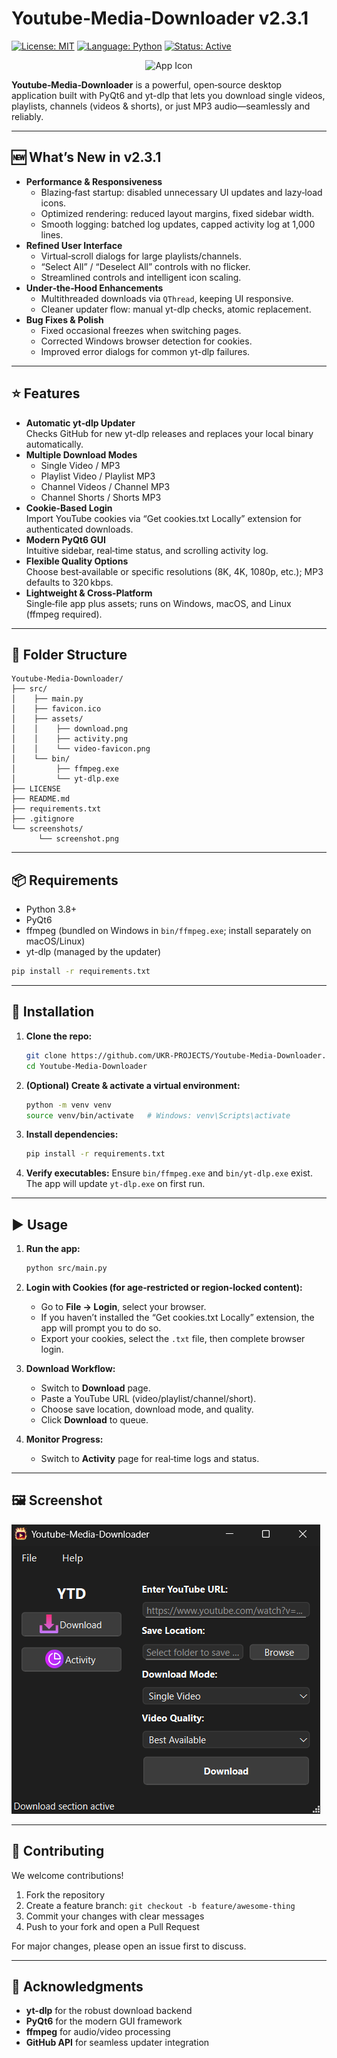 # Youtube‑Media‑Downloader v2.3.1

[![License: MIT](https://img.shields.io/badge/License-MIT-green.svg)](LICENSE) [![Language: Python](https://img.shields.io/badge/Language-Python-blue.svg)](#) [![Status: Active](https://img.shields.io/badge/Status-Active-brightgreen.svg)](#)

<p align="center">
  <img src="src/favicon.ico" alt="App Icon" width="64" height="64" />
</p>

**Youtube‑Media‑Downloader** is a powerful, open‑source desktop application built with PyQt6 and yt-dlp that lets you download single videos, playlists, channels (videos & shorts), or just MP3 audio—seamlessly and reliably.

---

## 🆕 What’s New in v2.3.1

- **Performance & Responsiveness**
  - Blazing‑fast startup: disabled unnecessary UI updates and lazy‑load icons.
  - Optimized rendering: reduced layout margins, fixed sidebar width.
  - Smooth logging: batched log updates, capped activity log at 1,000 lines.
- **Refined User Interface**
  - Virtual‑scroll dialogs for large playlists/channels.
  - “Select All” / “Deselect All” controls with no flicker.
  - Streamlined controls and intelligent icon scaling.
- **Under‑the‑Hood Enhancements**
  - Multithreaded downloads via `QThread`, keeping UI responsive.
  - Cleaner updater flow: manual yt-dlp checks, atomic replacement.
- **Bug Fixes & Polish**
  - Fixed occasional freezes when switching pages.
  - Corrected Windows browser detection for cookies.
  - Improved error dialogs for common yt-dlp failures.

---

## ⭐ Features

- **Automatic yt‑dlp Updater**  
  Checks GitHub for new yt-dlp releases and replaces your local binary automatically.
- **Multiple Download Modes**  
  - Single Video / MP3  
  - Playlist Video / Playlist MP3  
  - Channel Videos / Channel MP3  
  - Channel Shorts / Shorts MP3
- **Cookie‑Based Login**  
  Import YouTube cookies via “Get cookies.txt Locally” extension for authenticated downloads.
- **Modern PyQt6 GUI**  
  Intuitive sidebar, real‑time status, and scrolling activity log.
- **Flexible Quality Options**  
  Choose best‑available or specific resolutions (8K, 4K, 1080p, etc.); MP3 defaults to 320 kbps.
- **Lightweight & Cross‑Platform**  
  Single‑file app plus assets; runs on Windows, macOS, and Linux (ffmpeg required).

---

## 📁 Folder Structure

```
Youtube-Media-Downloader/
├── src/
│    ├── main.py
│    ├── favicon.ico
│    ├── assets/
│    │    ├── download.png
│    │    ├── activity.png
│    │    └── video-favicon.png
│    └── bin/
│         ├── ffmpeg.exe
│         └── yt-dlp.exe
├── LICENSE
├── README.md
├── requirements.txt
├── .gitignore
└── screenshots/
      └── screenshot.png
````

---

## 📦 Requirements

- Python 3.8+  
- PyQt6  
- ffmpeg (bundled on Windows in `bin/ffmpeg.exe`; install separately on macOS/Linux)  
- yt-dlp (managed by the updater)

```bash
pip install -r requirements.txt
````

---

## 🚀 Installation

1. **Clone the repo:**

   ```bash
   git clone https://github.com/UKR-PROJECTS/Youtube-Media-Downloader.git
   cd Youtube-Media-Downloader
   ```
2. **(Optional) Create & activate a virtual environment:**

   ```bash
   python -m venv venv
   source venv/bin/activate   # Windows: venv\Scripts\activate
   ```
3. **Install dependencies:**

   ```bash
   pip install -r requirements.txt
   ```
4. **Verify executables:**
   Ensure `bin/ffmpeg.exe` and `bin/yt-dlp.exe` exist. The app will update `yt-dlp.exe` on first run.

---

## ▶️ Usage

1. **Run the app:**

   ```bash
   python src/main.py
   ```
2. **Login with Cookies (for age‑restricted or region‑locked content):**

   * Go to **File → Login**, select your browser.
   * If you haven’t installed the “Get cookies.txt Locally” extension, the app will prompt you to do so.
   * Export your cookies, select the `.txt` file, then complete browser login.
3. **Download Workflow:**

   * Switch to **Download** page.
   * Paste a YouTube URL (video/playlist/channel/short).
   * Choose save location, download mode, and quality.
   * Click **Download** to queue.
4. **Monitor Progress:**

   * Switch to **Activity** page for real‑time logs and status.

---

## 🖼️ Screenshot

![Interface](screenshots/screenshot.png)

---

## 🤝 Contributing

We welcome contributions!

1. Fork the repository
2. Create a feature branch: `git checkout -b feature/awesome-thing`
3. Commit your changes with clear messages
4. Push to your fork and open a Pull Request

For major changes, please open an issue first to discuss.

---

## 🙏 Acknowledgments

* **yt-dlp** for the robust download backend
* **PyQt6** for the modern GUI framework
* **ffmpeg** for audio/video processing
* **GitHub API** for seamless updater integration

